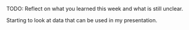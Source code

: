 TODO: Reflect on what you learned this week and what is still unclear.

Starting to look at data that can be used in my presentation.
